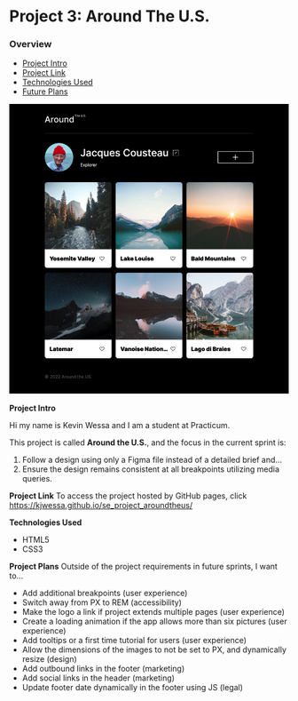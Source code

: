 # Project 3: Around The U.S.

### Overview

- [Project Intro](#intro)
- [Project Link](#link)
- [Technologies Used](#technologies)
- [Future Plans](#plans)

![Project Image](./images/Around-the-US-App.png)

**Project Intro**
<a name="intro"></a>

Hi my name is Kevin Wessa and I am a student at Practicum.

This project is called **Around the U.S.**, and the focus in the current sprint is:

1. Follow a design using only a Figma file instead of a detailed brief and...
2. Ensure the design remains consistent at all breakpoints utilizing media queries.

**Project Link**
<a name="link"></a>
To access the project hosted by GitHub pages, click https://kjwessa.github.io/se_project_aroundtheus/

**Technologies Used**
<a name="technologies"></a>

- HTML5
- CSS3

**Project Plans**
<a name="plans"></a>
Outside of the project requirements in future sprints, I want to...

- Add additional breakpoints (user experience)
- Switch away from PX to REM (accessibility)
- Make the logo a link if project extends multiple pages (user experience)
- Create a loading animation if the app allows more than six pictures (user experience)
- Add tooltips or a first time tutorial for users (user experience)
- Allow the dimensions of the images to not be set to PX, and dynamically resize (design)
- Add outbound links in the footer (marketing)
- Add social links in the header (marketing)
- Update footer date dynamically in the footer using JS (legal)
